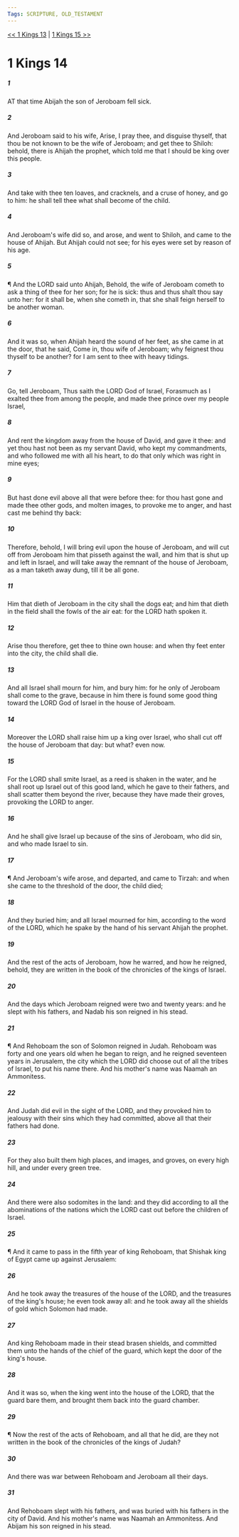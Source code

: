```yaml
---
Tags: SCRIPTURE, OLD_TESTAMENT
---
```


[<< 1 Kings 13](OLD_TESTAMENT/11_1_Kings/1_Kings_13.md) | [1 Kings 15 >>](OLD_TESTAMENT/11_1_Kings/1_Kings_15.md)

# 1 Kings 14

##### 1
 AT that time Abijah the son of Jeroboam fell sick.
##### 2
 And Jeroboam said to his wife, Arise, I pray thee, and disguise thyself, that thou be not known to be the wife of Jeroboam; and get thee to Shiloh: behold, there is Ahijah the prophet, which told me that I should be king over this people.
##### 3
 And take with thee ten loaves, and cracknels, and a cruse of honey, and go to him: he shall tell thee what shall become of the child.
##### 4
 And Jeroboam's wife did so, and arose, and went to Shiloh, and came to the house of Ahijah.  But Ahijah could not see; for his eyes were set by reason of his age.
##### 5
 ¶ And the LORD said unto Ahijah, Behold, the wife of Jeroboam cometh to ask a thing of thee for her son; for he is sick: thus and thus shalt thou say unto her: for it shall be, when she cometh in, that she shall feign herself to be another woman.
##### 6
 And it was so, when Ahijah heard the sound of her feet, as she came in at the door, that he said, Come in, thou wife of Jeroboam; why feignest thou thyself to be another?  for I am sent to thee with heavy tidings.
##### 7
 Go, tell Jeroboam, Thus saith the LORD God of Israel, Forasmuch as I exalted thee from among the people, and made thee prince over my people Israel,
##### 8
 And rent the kingdom away from the house of David, and gave it thee: and yet thou hast not been as my servant David, who kept my commandments, and who followed me with all his heart, to do that only which was right in mine eyes;
##### 9
 But hast done evil above all that were before thee: for thou hast gone and made thee other gods, and molten images, to provoke me to anger, and hast cast me behind thy back:
##### 10
 Therefore, behold, I will bring evil upon the house of Jeroboam, and will cut off from Jeroboam him that pisseth against the wall, and him that is shut up and left in Israel, and will take away the remnant of the house of Jeroboam, as a man taketh away dung, till it be all gone.
##### 11
 Him that dieth of Jeroboam in the city shall the dogs eat; and him that dieth in the field shall the fowls of the air eat: for the LORD hath spoken it.
##### 12
 Arise thou therefore, get thee to thine own house: and when thy feet enter into the city, the child shall die.
##### 13
 And all Israel shall mourn for him, and bury him: for he only of Jeroboam shall come to the grave, because in him there is found some good thing toward the LORD God of Israel in the house of Jeroboam.
##### 14
 Moreover the LORD shall raise him up a king over Israel, who shall cut off the house of Jeroboam that day: but what?  even now.
##### 15
 For the LORD shall smite Israel, as a reed is shaken in the water, and he shall root up Israel out of this good land, which he gave to their fathers, and shall scatter them beyond the river, because they have made their groves, provoking the LORD to anger.
##### 16
 And he shall give Israel up because of the sins of Jeroboam, who did sin, and who made Israel to sin.
##### 17
 ¶ And Jeroboam's wife arose, and departed, and came to Tirzah: and when she came to the threshold of the door, the child died;
##### 18
 And they buried him; and all Israel mourned for him, according to the word of the LORD, which he spake by the hand of his servant Ahijah the prophet.
##### 19
 And the rest of the acts of Jeroboam, how he warred, and how he reigned, behold, they are written in the book of the chronicles of the kings of Israel.
##### 20
 And the days which Jeroboam reigned were two and twenty years: and he slept with his fathers, and Nadab his son reigned in his stead.
##### 21
 ¶ And Rehoboam the son of Solomon reigned in Judah.  Rehoboam was forty and one years old when he began to reign, and he reigned seventeen years in Jerusalem, the city which the LORD did choose out of all the tribes of Israel, to put his name there.  And his mother's name was Naamah an Ammonitess.
##### 22
 And Judah did evil in the sight of the LORD, and they provoked him to jealousy with their sins which they had committed, above all that their fathers had done.
##### 23
 For they also built them high places, and images, and groves, on every high hill, and under every green tree.
##### 24
 And there were also sodomites in the land: and they did according to all the abominations of the nations which the LORD cast out before the children of Israel.
##### 25
 ¶ And it came to pass in the fifth year of king Rehoboam, that Shishak king of Egypt came up against Jerusalem:
##### 26
 And he took away the treasures of the house of the LORD, and the treasures of the king's house; he even took away all: and he took away all the shields of gold which Solomon had made.
##### 27
 And king Rehoboam made in their stead brasen shields, and committed them unto the hands of the chief of the guard, which kept the door of the king's house.
##### 28
 And it was so, when the king went into the house of the LORD, that the guard bare them, and brought them back into the guard chamber.
##### 29
 ¶ Now the rest of the acts of Rehoboam, and all that he did, are they not written in the book of the chronicles of the kings of Judah?
##### 30
 And there was war between Rehoboam and Jeroboam all their days.
##### 31
 And Rehoboam slept with his fathers, and was buried with his fathers in the city of David.  And his mother's name was Naamah an Ammonitess.  And Abijam his son reigned in his stead.
